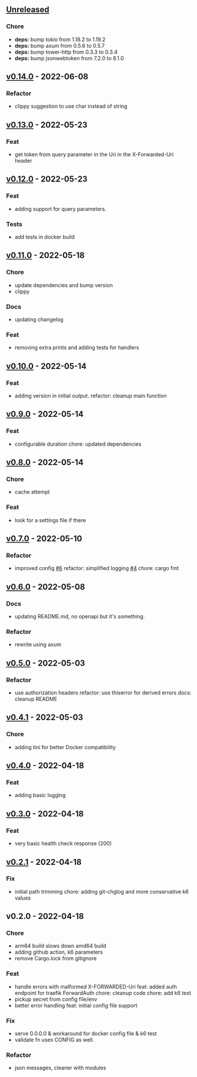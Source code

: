 <a name="unreleased"></a>
## [Unreleased]

### Chore
- **deps:** bump tokio from 1.18.2 to 1.19.2
- **deps:** bump axum from 0.5.6 to 0.5.7
- **deps:** bump tower-http from 0.3.3 to 0.3.4
- **deps:** bump jsonwebtoken from 7.2.0 to 8.1.0


<a name="v0.14.0"></a>
## [v0.14.0] - 2022-06-08
### Refactor
- clippy suggestion to use char instead of string


<a name="v0.13.0"></a>
## [v0.13.0] - 2022-05-23
### Feat
- get token from query parameter in the Uri in the X-Forwarded-Uri header


<a name="v0.12.0"></a>
## [v0.12.0] - 2022-05-23
### Feat
- adding support for query parameters.

### Tests
- add tests in docker build


<a name="v0.11.0"></a>
## [v0.11.0] - 2022-05-18
### Chore
- update dependencies and bump version
- clippy

### Docs
- updating changelog

### Feat
- removing extra prints and adding tests for handlers


<a name="v0.10.0"></a>
## [v0.10.0] - 2022-05-14
### Feat
- adding version in initial output. refactor: cleanup main function


<a name="v0.9.0"></a>
## [v0.9.0] - 2022-05-14
### Feat
- configurable duration chore: updated dependencies


<a name="v0.8.0"></a>
## [v0.8.0] - 2022-05-14
### Chore
- cache attempt

### Feat
- look for a settings file if there


<a name="v0.7.0"></a>
## [v0.7.0] - 2022-05-10
### Refactor
- improved config [#6](https://github.com/Exodus/vsts/issues/6) refactor: simplified logging [#4](https://github.com/Exodus/vsts/issues/4) chore: cargo fmt


<a name="v0.6.0"></a>
## [v0.6.0] - 2022-05-08
### Docs
- updating README.md, no openapi but it's something.

### Refactor
- rewrite using axum


<a name="v0.5.0"></a>
## [v0.5.0] - 2022-05-03
### Refactor
- use authorization headers refactor: use thiserror for derived errors docs: cleanup README


<a name="v0.4.1"></a>
## [v0.4.1] - 2022-05-03
### Chore
- adding tini for better Docker compatibility


<a name="v0.4.0"></a>
## [v0.4.0] - 2022-04-18
### Feat
- adding basic logging


<a name="v0.3.0"></a>
## [v0.3.0] - 2022-04-18
### Feat
- very basic health check response (200)


<a name="v0.2.1"></a>
## [v0.2.1] - 2022-04-18
### Fix
- initial path trimming chore: adding git-chglog and more conservative k6 values


<a name="v0.2.0"></a>
## v0.2.0 - 2022-04-18
### Chore
- arm64 build slows down amd64 build
- adding github action, k6 parameters
- remove Cargo.lock from gitignore

### Feat
- handle errors with malformed X-FORWARDED-Uri feat: added auth endpoint for traefik ForwardAuth chore: cleanup code chore: add k6 test
- pickup secret from config file/env
- better error handling feat: initial config file support

### Fix
- serve 0.0.0.0 & workaround for docker config file & k6 test
- validate fn uses CONFIG as well.

### Refactor
- json messages, cleaner with modules


[Unreleased]: https://github.com/Exodus/vsts/compare/v0.14.0...HEAD
[v0.14.0]: https://github.com/Exodus/vsts/compare/v0.13.0...v0.14.0
[v0.13.0]: https://github.com/Exodus/vsts/compare/v0.12.0...v0.13.0
[v0.12.0]: https://github.com/Exodus/vsts/compare/v0.11.0...v0.12.0
[v0.11.0]: https://github.com/Exodus/vsts/compare/v0.10.0...v0.11.0
[v0.10.0]: https://github.com/Exodus/vsts/compare/v0.9.0...v0.10.0
[v0.9.0]: https://github.com/Exodus/vsts/compare/v0.8.0...v0.9.0
[v0.8.0]: https://github.com/Exodus/vsts/compare/v0.7.0...v0.8.0
[v0.7.0]: https://github.com/Exodus/vsts/compare/v0.6.0...v0.7.0
[v0.6.0]: https://github.com/Exodus/vsts/compare/v0.5.0...v0.6.0
[v0.5.0]: https://github.com/Exodus/vsts/compare/v0.4.1...v0.5.0
[v0.4.1]: https://github.com/Exodus/vsts/compare/v0.4.0...v0.4.1
[v0.4.0]: https://github.com/Exodus/vsts/compare/v0.3.0...v0.4.0
[v0.3.0]: https://github.com/Exodus/vsts/compare/v0.2.1...v0.3.0
[v0.2.1]: https://github.com/Exodus/vsts/compare/v0.2.0...v0.2.1
